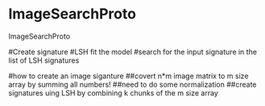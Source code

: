 # ImageSearchProto
ImageSearchProto

#Create signature
#LSH fit the model
#search for the input signature in the list of LSH signatures

#how to create an image siganture
##covert n*m image matrix to m size array by summing all numbers!
##need to do some normalization
##create signatures uing LSH by combining k chunks of the m size array 

